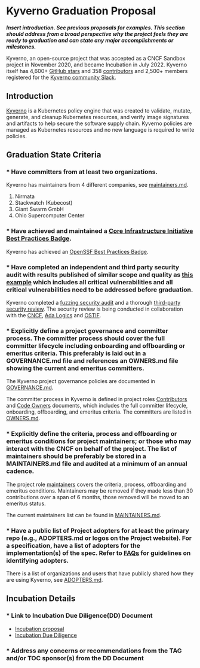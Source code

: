 # Kyverno Graduation Proposal

_**Insert introduction. See previous proposals for examples. This section should address from a broad perspective why the project feels they are ready to graduation and can state any major accomplishments or milestones.**_

Kyverno, an open-source project that was accepted as a CNCF Sandbox project in November 2020, and became Incubation in July 2022. Kyverno itself has 4,600+ [GitHub stars](https://github.com/kyverno/kyverno) and 358 [contributors](https://kyverno.devstats.cncf.io/d/52/new-contributors-table?orgId=1&from=now-5y&to=now&var-repogroup_name=kyverno) and 2,500+ members registered for the [Kyverno community Slack](https://main.kyverno.io/community/#slack-channel).

## Introduction

[Kyverno](https://kyverno.io/) is a Kubernetes policy engine that was created to validate, mutate, generate, and cleanup Kubernetes resources, and verify image signatures and artifacts to help secure the software supply chain. Kyverno policies are managed as Kubernetes resources and no new language is required to write policies.

## Graduation State Criteria

### * Have committers from at least two organizations.

Kyverno has maintainers from 4 different companies, see [maintainers.md](https://github.com/kyverno/kyverno/blob/main/MAINTAINERS.md).

1. Nirmata
2. Stackwatch (Kubecost)
3. Giant Swarm GmbH
4. Ohio Supercomputer Center

### * Have achieved and maintained a [Core Infrastructure Initiative Best Practices Badge](https://bestpractices.coreinfrastructure.org/).

Kyverno has achieved an [OpenSSF Best Practices Badge](https://www.bestpractices.dev/en/projects/5327).

### * Have completed an independent and third party security audit with results published of similar scope and quality as [this example](https://github.com/envoyproxy/envoy#security-audit) which includes all critical vulnerabilities and all critical vulnerabilities need to be addressed before graduation.


Kyverno completed a [fuzzing security audit](https://kyverno.io/blog/2023/09/06/kyverno-completes-fuzzing-security-audit/) and a thorough [third-party security review](https://main.kyverno.io/blog/2023/11/28/kyverno-completes-third-party-security-audit/). The security review is being conducted in collaboration with the [CNCF](https://www.cncf.io/), [Ada Logics](https://adalogics.com/) and [OSTIF](https://ostif.org/). 


### * Explicitly define a project governance and committer process. The committer process should cover the full committer lifecycle including onboarding and offboarding or emeritus criteria. This preferably is laid out in a GOVERNANCE.md file and references an OWNERS.md file showing the current and emeritus committers.

The Kyverno project governance policies are documented in [GOVERNANCE.md](https://github.com/kyverno/kyverno/blob/main/GOVERNANCE.md).

The committer process in Kyverno is defined in project roles [Contributors](https://main.kyverno.io/community/#contributors) and [Code Owners](https://main.kyverno.io/community/#code-owners) documents, which includes the full committer lifecycle, onboarding, offboarding, and emeritus criteria. The committers are listed in [OWNERS.md](https://github.com/kyverno/kyverno/blob/main/OWNERS.md).


### * Explicitly define the criteria, process and offboarding or emeritus conditions for project maintainers; or those who may interact with the CNCF on behalf of the project. The list of maintainers should be preferably be stored in a MAINTAINERS.md file and audited at a minimum of an annual cadence.

The project role [maintainers](https://main.kyverno.io/community/#maintainers) covers the criteria, process, offboarding and emeritus conditions. Maintainers may be removed if they made less than 30 contributions over a span of 6 months, those removed will be moved to an emeritus status.

The current maintainers list can be found in [MAINTAINERS.md](https://github.com/kyverno/kyverno/blob/main/MAINTAINERS.md).

### * Have a public list of Project adopters for at least the primary repo (e.g., ADOPTERS.md or logos on the Project website). For a specification, have a list of adopters for the implementation(s) of the spec. Refer to [FAQs](https://github.com/cncf/toc/blob/main/FAQ.md#what-is-the-definition-of-an-adopter) for guidelines on identifying adopters.

There is a list of organizations and users that have publicly shared how they are using Kyverno, see [ADOPTERS.md](https://github.com/kyverno/kyverno/blob/main/ADOPTERS.md).

## Incubation Details

### * Link to Incubation Due Diligence(DD) Document

* [Incubation proposal](https://github.com/cncf/toc/pull/784)
* [Incubation Due Diligence](https://docs.google.com/document/d/18dWgOd2MUQz3RXI1R9vKntL3ULyZhOD1HEtijGOeaWg/edit#heading=h.amgfsmvtn6jy)

### * Address any concerns or recommendations from the TAG and/or TOC sponsor(s) from the DD Document